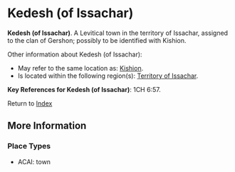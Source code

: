 # Kedesh (of Issachar)
**Kedesh (of Issachar)**. 
A Levitical town in the territory of Issachar, assigned to the clan of Gershon; possibly to be identified with Kishion. 




Other information about Kedesh (of Issachar):


* May refer to the same location as: 
[Kishion](Kishion.md). 
* Is located within the following region(s): 
[Territory of Issachar](TerritoryOfIssachar.md). 




**Key References for Kedesh (of Issachar)**: 
1CH 6:57. 






Return to [Index](00-Index.md)

## More Information

### Place Types

* ACAI: town





